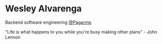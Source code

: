 # Wesley Alvarenga

Backend software engineering [@Pagarme](https://github.com/pagarme).


"Life is what happens to you while you're busy making other plans" - John Lennon
